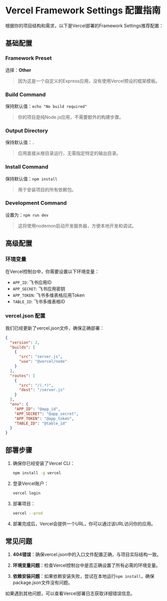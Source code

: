 # Vercel Framework Settings 配置指南

根据你的项目结构和需求，以下是Vercel部署的Framework Settings推荐配置：

## 基础配置

### Framework Preset
选择：**Other**

> 因为这是一个自定义的Express应用，没有使用Vercel预设的框架模板。

### Build Command
保持默认值：`echo "No build required"`

> 你的项目是纯Node.js应用，不需要额外的构建步骤。

### Output Directory
保持默认值：`.`

> 应用直接从根目录运行，无需指定特定的输出目录。

### Install Command
保持默认值：`npm install`

> 用于安装项目的所有依赖包。

### Development Command
设置为：`npm run dev`

> 这将使用nodemon启动开发服务器，方便本地开发和调试。

## 高级配置

### 环境变量
在Vercel控制台中，你需要设置以下环境变量：
- `APP_ID`: 飞书应用ID
- `APP_SECRET`: 飞书应用密钥
- `APP_TOKEN`: 飞书多维表格应用Token
- `TABLE_ID`: 飞书多维表格ID

### vercel.json 配置
我们已经更新了vercel.json文件，确保正确部署：
```json
{
  "version": 2,
  "builds": [
    {
      "src": "server.js",
      "use": "@vercel/node"
    }
  ],
  "routes": [
    {
      "src": "/(.*)",
      "dest": "/server.js"
    }
  ],
  "env": {
    "APP_ID": "@app_id",
    "APP_SECRET": "@app_secret",
    "APP_TOKEN": "@app_token",
    "TABLE_ID": "@table_id"
  }
}
```

## 部署步骤

1. 确保你已经安装了Vercel CLI：
   ```bash
   npm install -g vercel
   ```

2. 登录Vercel账户：
   ```bash
   vercel login
   ```

3. 部署项目：
   ```bash
   vercel --prod
   ```

4. 部署完成后，Vercel会提供一个URL，你可以通过该URL访问你的应用。

## 常见问题

1. **404错误**：确保vercel.json中的入口文件配置正确，与项目实际结构一致。

2. **环境变量问题**：检查Vercel控制台中是否正确设置了所有必需的环境变量。

3. **依赖安装问题**：如果依赖安装失败，尝试在本地运行`npm install`，确保package.json文件没有问题。

如果遇到其他问题，可以查看Vercel部署日志获取详细错误信息。